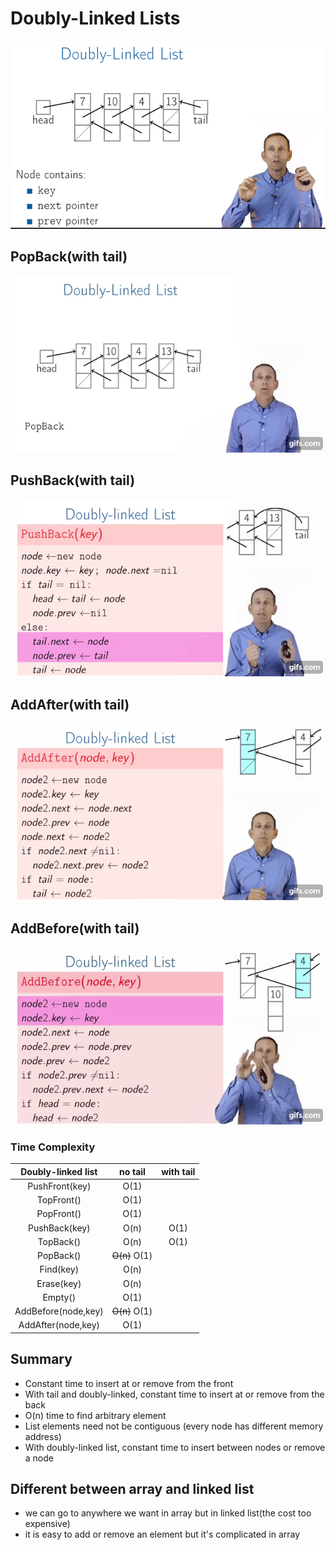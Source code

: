 # Doubly-Linked Lists

![](pics/doublylinkedlist.png)

## PopBack(with tail)

![](pics/doubly_popback.gif)

## PushBack(with tail)

![](pics/doubly_pushback.gif)

## AddAfter(with tail)

![](pics/doubly_addafter.gif)

## AddBefore(with tail)

![](pics/doubly_addbefore.gif)

### Time Complexity

|Doubly-linked list|no tail|with tail|
|:---:|:---:|:---:|
|PushFront(key)|O(1)||
|TopFront()|O(1)||
|PopFront()|O(1)||
|PushBack(key)|O(n)|O(1)|
|TopBack()|O(n)|O(1)|
|PopBack()|~~O(n)~~ O(1)||
|Find(key)|O(n)||
|Erase(key)|O(n)||
|Empty()|O(1)||
|AddBefore(node,key)|~~O(n)~~ O(1)||
|AddAfter(node,key)|O(1)||

## Summary

   + Constant time to insert at or remove from the front
   + With tail and doubly-linked, constant time to insert at or remove from the back
   + O(n) time to find arbitrary element
   + List elements need not be contiguous (every node has different memory address)
   + With doubly-linked list, constant time to insert between nodes or remove a node
   
## Different between array and linked list

   + we can go to anywhere we want in array but in linked list(the cost too expensive)
   + it is easy to add or remove an element but it's complicated in array
